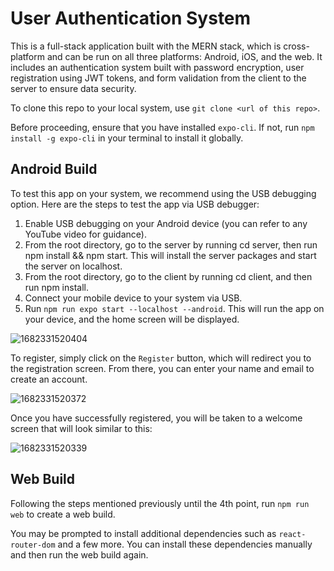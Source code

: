 # User Authentication System

This is a full-stack application built with the MERN stack, which is cross-platform and can be run on all three platforms: Android, iOS, and the web. It includes an authentication system built with password encryption, user registration using JWT tokens, and form validation from the client to the server to ensure data security.

To clone this repo to your local system, use `git clone <url of this repo>`.

Before proceeding, ensure that you have installed `expo-cli`. If not, run `npm install -g expo-cli` in your terminal to install it globally.

## Android Build

To test this app on your system, we recommend using the USB debugging option. Here are the steps to test the app via USB debugger:

1. Enable USB debugging on your Android device (you can refer to any YouTube video for guidance).
2. From the root directory, go to the server by running cd server, then run npm install && npm start. This will install the server packages and start the server on localhost.
3. From the root directory, go to the client by running cd client, and then run npm install.
4. Connect your mobile device to your system via USB.
5. Run `npm run expo start --localhost --android`. This will run the app on your device, and the home screen will be displayed.

![1682331520404](https://user-images.githubusercontent.com/63765514/233969626-9eb81acc-5e5f-4f50-8926-3f721bb60bb6.jpg)

To register, simply click on the `Register` button, which will redirect you to the registration screen. From there, you can enter your name and email to create an account.

![1682331520372](https://user-images.githubusercontent.com/63765514/233969879-259b30ca-b926-486f-81a0-42730837621c.jpg)

Once you have successfully registered, you will be taken to a welcome screen that will look similar to this:

 ![1682331520339](https://user-images.githubusercontent.com/63765514/233970020-01ee2f75-3996-4745-8c44-dab615c21bba.jpg)


## Web Build

Following the steps mentioned previously until the 4th point, run `npm run web` to create a web build.

You may be prompted to install additional dependencies such as `react-router-dom` and a few more. You can install these dependencies manually and then run the web build again.
